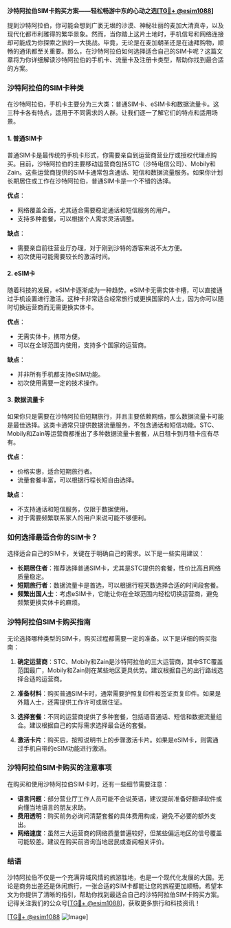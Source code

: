 **沙特阿拉伯SIM卡购买方案——轻松畅游中东的心动之选[[TG💪+ @esim1088](https://t.me/s/esim1088)]**

提到沙特阿拉伯，你可能会想到广袤无垠的沙漠、神秘壮丽的麦加大清真寺，以及现代化都市利雅得的繁华景象。然而，当你踏上这片土地时，手机信号和网络连接却可能成为你探索之旅的一大挑战。毕竟，无论是在麦加朝圣还是在迪拜购物，顺畅的通讯都至关重要。那么，在沙特阿拉伯如何选择适合自己的SIM卡呢？这篇文章将为你详细解读沙特阿拉伯的手机卡、流量卡及注册卡类型，帮助你找到最合适的方案。

### 沙特阿拉伯的SIM卡种类

在沙特阿拉伯，手机卡主要分为三大类：普通SIM卡、eSIM卡和数据流量卡。这三种卡各有特点，适用于不同需求的人群。让我们逐一了解它们的特点和适用场景。

#### 1. 普通SIM卡

普通SIM卡是最传统的手机卡形式，你需要亲自到运营商营业厅或授权代理点购买。目前，沙特阿拉伯的主要移动运营商包括STC（沙特电信公司）、Mobily和Zain。这些运营商提供的SIM卡通常包含通话、短信和数据流量服务。如果你计划长期居住或工作在沙特阿拉伯，普通SIM卡是一个不错的选择。

**优点**：
- 网络覆盖全面，尤其适合需要稳定通话和短信服务的用户。
- 支持多种套餐，可以根据个人需求灵活调整。

**缺点**：
- 需要亲自前往营业厅办理，对于刚到沙特的游客来说不太方便。
- 初次使用可能需要较长的激活时间。

#### 2. eSIM卡

随着科技的发展，eSIM卡逐渐成为一种趋势。eSIM卡无需实体卡槽，可以直接通过手机设置进行激活。这种卡非常适合经常旅行或更换国家的人士，因为你可以随时切换运营商而无需更换实体卡。

**优点**：
- 无需实体卡，携带方便。
- 可以在全球范围内使用，支持多个国家的运营商。

**缺点**：
- 并非所有手机都支持eSIM功能。
- 初次使用需要一定的技术操作。

#### 3. 数据流量卡

如果你只是需要在沙特阿拉伯短期旅行，并且主要依赖网络，那么数据流量卡可能是最佳选择。这类卡通常只提供数据流量服务，不包含通话和短信功能。STC、Mobily和Zain等运营商都推出了多种数据流量卡套餐，从日租卡到月租卡应有尽有。

**优点**：
- 价格实惠，适合短期旅行者。
- 流量套餐丰富，可以根据行程长短自由选择。

**缺点**：
- 不支持通话和短信服务，仅限于数据使用。
- 对于需要频繁联系家人的用户来说可能不够便利。

### 如何选择最适合你的SIM卡？

选择适合自己的SIM卡，关键在于明确自己的需求。以下是一些实用建议：

- **长期居住者**：推荐选择普通SIM卡，尤其是STC提供的套餐，性价比高且网络质量稳定。
- **短期旅行者**：数据流量卡是首选，可以根据行程天数选择合适的时间段套餐。
- **频繁出国人士**：考虑eSIM卡，它能让你在全球范围内轻松切换运营商，避免频繁更换实体卡的麻烦。

### 沙特阿拉伯SIM卡购买指南

无论选择哪种类型的SIM卡，购买过程都需要一定的准备。以下是详细的购买指南：

1. **确定运营商**：STC、Mobily和Zain是沙特阿拉伯的三大运营商，其中STC覆盖范围最广，Mobily和Zain则在某些地区更具优势。建议根据自己的出行路线选择合适的运营商。

2. **准备材料**：购买普通SIM卡时，通常需要护照复印件和签证页复印件。如果是外籍人士，还需提供工作许可或居住证。

3. **选择套餐**：不同的运营商提供了多种套餐，包括语音通话、短信和数据流量组合。建议根据自己的实际需求选择最合适的套餐。

4. **激活卡片**：购买后，按照说明书上的步骤激活卡片。如果是eSIM卡，则需通过手机自带的eSIM功能进行激活。

### 沙特阿拉伯SIM卡购买的注意事项

在购买和使用沙特阿拉伯SIM卡时，还有一些细节需要注意：

- **语言问题**：部分营业厅工作人员可能不会说英语，建议提前准备好翻译软件或向懂当地语言的朋友求助。
- **费用透明**：购买前务必询问清楚套餐的具体费用构成，避免不必要的额外支出。
- **网络速度**：虽然三大运营商的网络质量普遍较好，但某些偏远地区的信号覆盖可能较差。建议在购买前咨询当地居民或查阅相关评价。

### 结语

沙特阿拉伯不仅是一个充满异域风情的旅游胜地，也是一个现代化发展的大国。无论是商务出差还是休闲旅行，一张合适的SIM卡都能让您的旅程更加顺畅。希望本文为你提供了清晰的指引，帮助你找到最适合自己的沙特阿拉伯SIM卡购买方案。记得关注我们的公众号[[TG💪+ @esim1088](https://t.me/s/esim1088)]，获取更多旅行和科技资讯！

[[TG💪+ @esim1088](https://t.me/s/esim1088) ![Image](https://i.postimg.cc/4NQfJmqS/Snipaste-2025-05-13-00-14-12.png)]